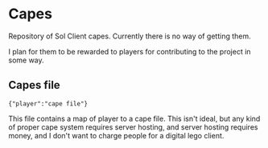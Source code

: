 # Capes
Repository of Sol Client capes. Currently there is no way of getting them.

I plan for them to be rewarded to players for contributing to the project in some way.

## Capes file
```
{"player":"cape file"}
```

This file contains a map of player to a cape file. This isn't ideal, but any kind of proper cape system requires server hosting, and server hosting requires money, and I don't want to charge people for a digital lego client.
